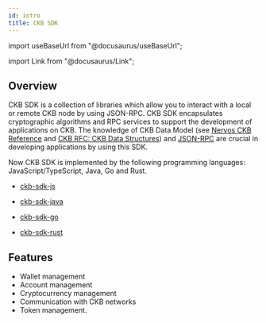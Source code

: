 ```yaml
---
id: intro
title: CKB SDK
---
```

import useBaseUrl from "@docusaurus/useBaseUrl";

import Link from "@docusaurus/Link";

## Overview

CKB SDK is a collection of libraries which allow you to interact with a local or remote CKB node by using JSON-RPC. CKB SDK encapsulates cryptographic algorithms and RPC services to support the development of applications on CKB. The knowledge of CKB Data Model (see [Nervos CKB Reference](https://docs.nervos.org/docs/reference/introduction) and [CKB RFC: CKB Data Structures](https://github.com/nervosnetwork/rfcs/blob/master/rfcs/0019-data-structures/0019-data-structures.md)) and [JSON-RPC](https://github.com/nervosnetwork/ckb/tree/develop/rpc) are crucial in developing applications by using this SDK.

Now CKB SDK is implemented by the following programming languages: JavaScript/TypeScript, Java, Go and Rust.

* [ckb-sdk-js](https://github.com/nervosnetwork/ckb-sdk-js)

* [ckb-sdk-java](https://github.com/nervosnetwork/ckb-sdk-java)

* [ckb-sdk-go](https://github.com/ququzone/ckb-sdk-go)

* [ckb-sdk-rust](https://github.com/nervosnetwork/ckb-sdk-rust)

  


## Features

- Wallet management
- Account management
- Cryptocurrency management
- Communication with CKB networks
- Token management. 
